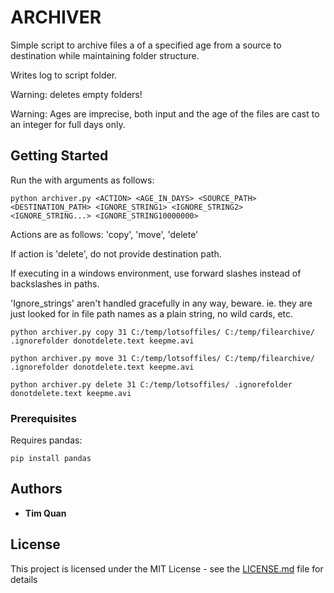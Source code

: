 # ARCHIVER
Simple script to archive files a of a specified age from a source to destination while maintaining folder structure.

Writes log to script folder.

Warning: deletes empty folders!

Warning: Ages are imprecise, both input and the age of the files are cast to an integer for full days only.

## Getting Started

Run the with arguments as follows:

```
python archiver.py <ACTION> <AGE_IN_DAYS> <SOURCE_PATH> <DESTINATION_PATH> <IGNORE_STRING1> <IGNORE_STRING2> <IGNORE_STRING...> <IGNORE_STRING10000000>
```

Actions are as follows: 'copy', 'move', 'delete'

If action is 'delete', do not provide destination path.

If executing in a windows environment, use forward slashes instead of backslashes in paths.

'Ignore_strings' aren't handled gracefully in any way, beware. ie. they are just looked for in file path names as a plain string, no wild cards, etc.

```
python archiver.py copy 31 C:/temp/lotsoffiles/ C:/temp/filearchive/ .ignorefolder donotdelete.text keepme.avi
```

```
python archiver.py move 31 C:/temp/lotsoffiles/ C:/temp/filearchive/ .ignorefolder donotdelete.text keepme.avi
```

```
python archiver.py delete 31 C:/temp/lotsoffiles/ .ignorefolder donotdelete.text keepme.avi
```

### Prerequisites

Requires pandas: 

```
pip install pandas
```

## Authors

* **Tim Quan**

## License

This project is licensed under the MIT License - see the [LICENSE.md](LICENSE.md) file for details

